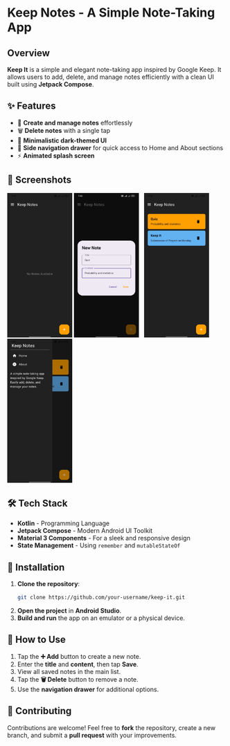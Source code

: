 # Keep Notes - A Simple Note-Taking App

## Overview
**Keep It** is a simple and elegant note-taking app inspired by Google Keep. It allows users to add, delete, and manage notes efficiently with a clean UI built using **Jetpack Compose**.

## ✨ Features
- 📝 **Create and manage notes** effortlessly
- 🗑️ **Delete notes** with a single tap
- 🎨 **Minimalistic dark-themed UI**
- 📌 **Side navigation drawer** for quick access to Home and About sections
- ⚡ **Animated splash screen**

## 📸 Screenshots

<img src="screenshots/d.jpg" width="150"> <img src="screenshots/c.jpg" width="150"> &nbsp; <img src="screenshots/b.jpg" width="150"> &nbsp; <img src="screenshots/a.jpg" width="150"> 

## 🛠 Tech Stack
- **Kotlin** - Programming Language
- **Jetpack Compose** - Modern Android UI Toolkit
- **Material 3 Components** - For a sleek and responsive design
- **State Management** - Using `remember` and `mutableStateOf`

## 🚀 Installation
1. **Clone the repository**:
   ```sh
   git clone https://github.com/your-username/keep-it.git
   ```
2. **Open the project** in **Android Studio**.
3. **Build and run** the app on an emulator or a physical device.

## 🎯 How to Use
1. Tap the **➕ Add** button to create a new note.
2. Enter the **title** and **content**, then tap **Save**.
3. View all saved notes in the main list.
4. Tap the **🗑️ Delete** button to remove a note.
5. Use the **navigation drawer** for additional options.

## 🤝 Contributing
Contributions are welcome! Feel free to **fork** the repository, create a new branch, and submit a **pull request** with your improvements.
